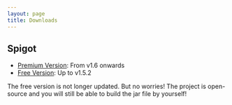 ```yaml
---
layout: page
title: Downloads
---
```


## Spigot

- [Premium Version](https://www.spigotmc.org/resources/largeraids-1-14-x-1-17-x-premium.96356/): From v1.6 onwards
- [Free Version](https://www.spigotmc.org/resources/largeraids-1-14-x-1-17-x.95422/): Up to v1.5.2

The free version is not longer updated. But no worries! The project is open-source and you will still be able to build the jar file by yourself!
